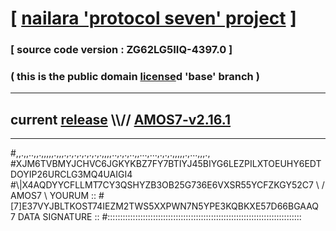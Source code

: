 
# [ [nailara 'protocol seven' project](http://nailara.network/) ]

### [ source code version : ZG62LG5IIQ-4397.0 ]

### ( this is the public domain [license](../license)d 'base' branch )
---
## current [release](https://github.com/nailara-technologies/protocol-7/releases) \\\\// [AMOS7-v2.16.1](https://github.com/nailara-technologies/protocol-7/releases/tag/AMOS7-v2.16.1)
---

#,,.,,..,,.,,,,,.,,,.,.,.,.,.,.,.,.,,,,..,.,.,..,,...,...,.,.,.,,,,,.,...,,,.,
#XJM6TVBMYJCHVC6JGKYKBZ7FY7BTIYJ45BIYG6LEZPILXTOEUHY6EDTDOYIP26URCLG3MQ4UAIGI4
#\\\|X4AQDYYCFLLMT7CY3QSHYZB3OB25G736E6VXSR55YCFZKGY52C7 \ / AMOS7 \ YOURUM ::
#\[7]E37VYJBLTKOST74IEZM2TWS5XXPWN7N5YPE3KQBKXE57D66BGAAQ 7  DATA SIGNATURE ::
#:::::::::::::::::::::::::::::::::::::::::::::::::::::::::::::::::::::::::::::
